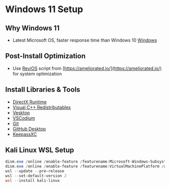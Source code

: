 # Windows 11 Setup

## Why Windows 11
- Latest Microsoft OS, faster response time than Windows 10
[Windows](https://www.microsoft.com/pl-pl/software-download/windows11)

## Post-Install Optimization
- Use [ReviOS](https://github.com/meetrevision/playbook/releases) script from [https://ameliorated.io/](https://ameliorated.io/) for system optimization

## Install Libraries & Tools
- [DirectX Runtime](https://www.microsoft.com/en-us/download/details.aspx?id=35)
- [Visual C++ Redistributables](https://github.com/abbodi1406/vcredist/releases/)
- [Vesktop](https://github.com/Vencord/Vesktop/releases/)
- [VSCodium](https://github.com/VSCodium/vscodium/releases)
- [Git](https://git-scm.com/downloads)
- [GitHub Desktop](https://desktop.github.com/download/)
- [KeepassXC](https://github.com/keepassxreboot/keepassxc/releases/)

## Kali Linux WSL Setup
```powershell copy
dism.exe /online /enable-feature /featurename:Microsoft-Windows-Subsystem-Linux /all /norestart
dism.exe /online /enable-feature /featurename:VirtualMachinePlatform /all /norestart
wsl --update --pre-release
wsl --set-default-version 2
wsl --install kali-linux
```